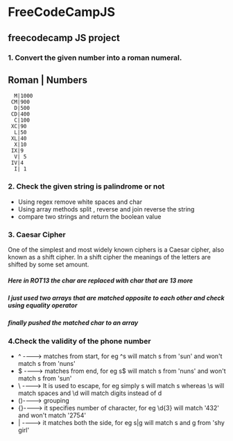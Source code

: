 # FreeCodeCampJS
## freecodecamp JS project

### 1. Convert the given number into a roman numeral.


  Roman | Numbers
 --------------------
      
      M|1000
     CM|900
      D|500
     CD|400
      C|100
     XC|90
      L|50
     XL|40 
      X|10 
     IX|9
      V| 5
     IV|4
      I| 1
      
      
### 2. Check the given string is palindrome or not

+ Using regex remove white spaces and char
+ Using array methods split , reverse and join reverse the string
+ compare two strings and return the boolean value

### 3. Caesar Cipher

One of the simplest and most widely known ciphers is a Caesar cipher, also known as a shift cipher. In a shift cipher the meanings of the letters are shifted by some set amount.

##### Here in ROT13 the char are replaced with char that are 13 more
##### I just used two arrays that are matched opposite to each other and check using equality operator
##### finally pushed the matched char to an array

### 4.Check the validity of the phone number
  + ^ ----> matches from start, for eg ^s will match s from 'sun' and won't match s from 'nuns'
  + $ ----> matches from end, for eg s$ will match s from 'nuns' and won't match s from 'sun'
  + \ ----> It is used to escape, for eg simply s will match s whereas \s will match spaces and \d will match digits instead of d
  + ()----> grouping
  + {}----> it specifies number of character, for eg \d{3} will match '432' and won't match '2754'
  + | ----> it matches both the side, for eg s|g will match s and g from 'shy girl'
    

